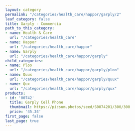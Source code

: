 ```yaml
---
layout: category
permalink: "/categories/health_care/happor/garply/2"
leaf_category: false
title: Garply - Commercia
path_to_this_category:
- name: Health & Care
  url: "/categories/health_care"
- name: Happor
  url: "/categories/health_care/happor"
- name: Garply
  url: "/categories/health_care/happor/garply"
child_categories:
- name: Ploo
  url: "/categories/health_care/happor/garply/ploo"
- name: Quux
  url: "/categories/health_care/happor/garply/quux"
- name: Qux
  url: "/categories/health_care/happor/garply/qux"
products:
- id: '00742'
  title: Garply Cell Phone
  thumbnail: https://picsum.photos/seed/S0074201/300/300
  price: '45.34'
first_page: false
last_page: true
---
```

